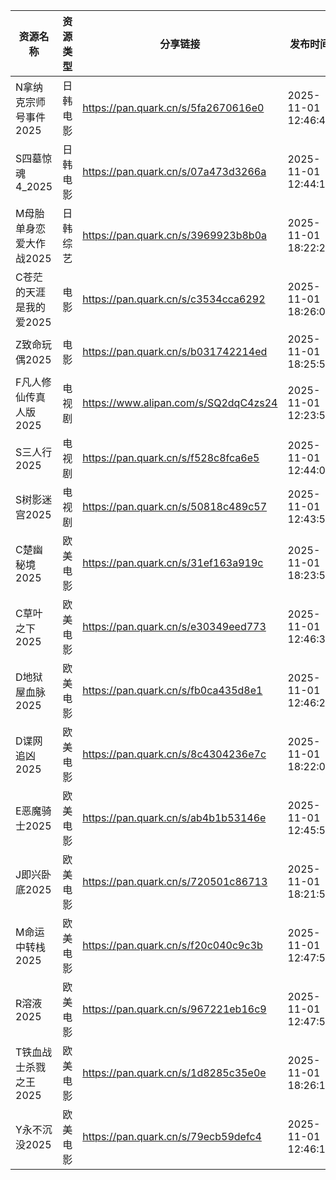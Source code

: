 | 资源名称           | 资源类型 | 分享链接                                 | 发布时间                |
| -------------- | ---- | ------------------------------------ | ------------------- |
| N拿纳克宗师号事件2025  | 日韩电影 | https://pan.quark.cn/s/5fa2670616e0  | 2025-11-01 12:46:44 |
| S四墓惊魂4_2025    | 日韩电影 | https://pan.quark.cn/s/07a473d3266a  | 2025-11-01 12:44:13 |
| M母胎单身恋爱大作战2025 | 日韩综艺 | https://pan.quark.cn/s/3969923b8b0a  | 2025-11-01 18:22:21 |
| C苍茫的天涯是我的爱2025 | 电影   | https://pan.quark.cn/s/c3534cca6292  | 2025-11-01 18:26:07 |
| Z致命玩偶2025      | 电影   | https://pan.quark.cn/s/b031742214ed  | 2025-11-01 18:25:51 |
| F凡人修仙传真人版2025  | 电视剧  | https://www.alipan.com/s/SQ2dqC4zs24 | 2025-11-01 12:23:56 |
| S三人行2025       | 电视剧  | https://pan.quark.cn/s/f528c8fca6e5  | 2025-11-01 12:44:01 |
| S树影迷宫2025      | 电视剧  | https://pan.quark.cn/s/50818c489c57  | 2025-11-01 12:43:51 |
| C楚幽秘境2025      | 欧美电影 | https://pan.quark.cn/s/31ef163a919c  | 2025-11-01 18:23:53 |
| C草叶之下2025      | 欧美电影 | https://pan.quark.cn/s/e30349eed773  | 2025-11-01 12:46:35 |
| D地狱屋血脉2025     | 欧美电影 | https://pan.quark.cn/s/fb0ca435d8e1  | 2025-11-01 12:46:20 |
| D谍网追凶2025      | 欧美电影 | https://pan.quark.cn/s/8c4304236e7c  | 2025-11-01 18:22:05 |
| E恶魔骑士2025      | 欧美电影 | https://pan.quark.cn/s/ab4b1b53146e  | 2025-11-01 12:45:52 |
| J即兴卧底2025      | 欧美电影 | https://pan.quark.cn/s/720501c86713  | 2025-11-01 18:21:57 |
| M命运中转栈2025     | 欧美电影 | https://pan.quark.cn/s/f20c040c9c3b  | 2025-11-01 12:47:52 |
| R溶液2025        | 欧美电影 | https://pan.quark.cn/s/967221eb16c9  | 2025-11-01 12:47:57 |
| T铁血战士杀戮之王2025  | 欧美电影 | https://pan.quark.cn/s/1d8285c35e0e  | 2025-11-01 18:26:13 |
| Y永不沉没2025      | 欧美电影 | https://pan.quark.cn/s/79ecb59defc4  | 2025-11-01 12:46:11 |
